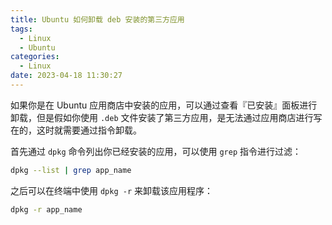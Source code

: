 ```yaml
---
title: Ubuntu 如何卸载 deb 安装的第三方应用
tags:
  - Linux
  - Ubuntu
categories:
  - Linux
date: 2023-04-18 11:30:27
---
```


如果你是在 Ubuntu 应用商店中安装的应用，可以通过查看『已安装』面板进行卸载，但是假如你使用 `.deb` 文件安装了第三方应用，是无法通过应用商店进行写在的，这时就需要通过指令卸载。

首先通过 `dpkg` 命令列出你已经安装的应用，可以使用 `grep` 指令进行过滤：

```sh
dpkg --list | grep app_name
```

之后可以在终端中使用 `dpkg -r` 来卸载该应用程序：

```sh
dpkg -r app_name
```